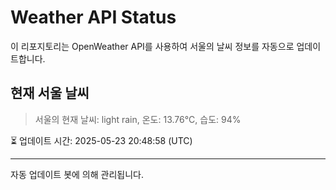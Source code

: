 
# Weather API Status

이 리포지토리는 OpenWeather API를 사용하여 서울의 날씨 정보를 자동으로 업데이트합니다.

## 현재 서울 날씨
> 서울의 현재 날씨: light rain, 온도: 13.76°C, 습도: 94%

⏳ 업데이트 시간: 2025-05-23 20:48:58 (UTC)

---
자동 업데이트 봇에 의해 관리됩니다.
